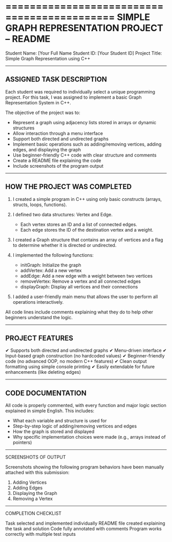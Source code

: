 ============================================
SIMPLE GRAPH REPRESENTATION PROJECT – README
============================================

Student Name: \[Your Full Name
Student ID: \[Your Student ID]
Project Title: Simple Graph Representation using C++

---

## ASSIGNED TASK DESCRIPTION

Each student was required to individually select a unique programming project. For this task, I was assigned to implement a basic Graph Representation System in C++.

The objective of the project was to:

* Represent a graph using adjacency lists stored in arrays or dynamic structures
* Allow interaction through a menu interface
* Support both directed and undirected graphs
* Implement basic operations such as adding/removing vertices, adding edges, and displaying the graph
* Use beginner-friendly C++ code with clear structure and comments
* Create a README file explaining the code
* Include screenshots of the program output

---

## HOW THE PROJECT WAS COMPLETED

1. I created a simple program in C++ using only basic constructs (arrays, structs, loops, functions).
2. I defined two data structures: Vertex and Edge.

   * Each vertex stores an ID and a list of connected edges.
   * Each edge stores the ID of the destination vertex and a weight.
3. I created a Graph structure that contains an array of vertices and a flag to determine whether it is directed or undirected.
4. I implemented the following functions:

   * initGraph: Initialize the graph
   * addVertex: Add a new vertex
   * addEdge: Add a new edge with a weight between two vertices
   * removeVertex: Remove a vertex and all connected edges
   * displayGraph: Display all vertices and their connections
5. I added a user-friendly main menu that allows the user to perform all operations interactively.

All code lines include comments explaining what they do to help other beginners understand the logic.

---

## PROJECT FEATURES

✔ Supports both directed and undirected graphs
✔ Menu-driven interface
✔ Input-based graph construction (no hardcoded values)
✔ Beginner-friendly code (no advanced OOP, no modern C++ features)
✔ Clean output formatting using simple console printing
✔ Easily extendable for future enhancements (like deleting edges)

---

## CODE DOCUMENTATION

All code is properly commented, with every function and major logic section explained in simple English. This includes:

* What each variable and structure is used for
* Step-by-step logic of adding/removing vertices and edges
* How the graph is stored and displayed
* Why specific implementation choices were made (e.g., arrays instead of pointers)

---

SCREENSHOTS OF OUTPUT

Screenshots showing the following program behaviors have been manually attached with this submission:

1. Adding Vertices
2. Adding Edges
3. Displaying the Graph
4. Removing a Vertex

---

COMPLETION CHECKLIST

Task selected and implemented individually
README file created explaining the task and solution
Code fully annotated with comments
Program works correctly with multiple test inputs
